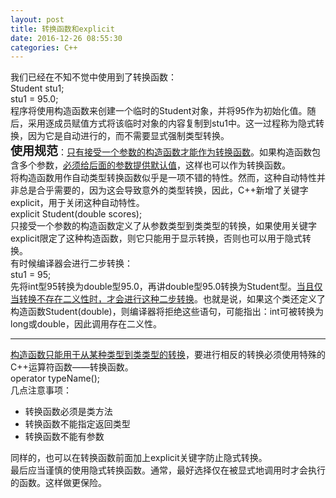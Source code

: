 ```yaml
---
layout: post
title: 转换函数和explicit
date: 2016-12-26 08:55:30
categories: C++
---
```



<span></span>
<div><span>我们已经在不知不觉中使用到了转换函数：</span></div>
<div style="">
<div><span>Student stu1;</span></div>
<div><span>stu1 = 95.0;</span></div>
</div>
<div><span>程序将使用构造函数来创建一个临时的Student对象，并将95作为初始化&#20540;。随后，采用逐成员赋&#20540;方式将该临时对象的内容复制到stu1中。这一过程称为隐式转换，因为它是自动进行的，而不需要显式强制类型转换。</span></div>
<div><span><span style="font-size:19px"><strong>使用规范</strong></span>：<u>只有接受一个参数的构造函数才能作为转换函数</u>。如果构造函数包含多个参数，<u>必须给后面的参数提供默认&#20540;</u>，这样也可以作为转换函数。</span></div>
<div>将构造函数用作自动类型转换函数&#20284;乎是一项不错的特性。然而，这种自动特性并非总是合乎需要的，因为这会导致意外的类型转换，因此，C&#43;&#43;新增了关键字<span style="">explicit，用于关闭这种自动特性</span>。</div>
<div style="">
<div>explicit Student(double scores);</div>
</div>
<div>只接受一个参数的构造函数定义了从参数类型到类类型的转换，如果使用关键字explicit限定了这种构造函数，则它只能用于显示转换，否则也可以用于隐式转换。</div>
<div>有时候编译器会进行二步转换：</div>
<div style="">
<div>stu1 = 95;</div>
</div>
<div>先将int型95转换为double型95.0，再讲double型95.0转换为Student型。<u>当且仅当转换不存在二义性时，才会进行这种二步转换</u>。也就是说，如果这个类还定义了构造函数Student(double)，则编译器将拒绝这些语句，可能指出：int可被转换为long或double，因此调用存在二义性。</div>
<div>
<hr>
</div>
<div><u>构造函数只能用于从某种<span style="">类型</span>到<span style="">类类型</span>的转换</u>，要进行相反的转换必须使用特殊的C&#43;&#43;运算符函数——转换函数。</div>
<div style="">
<div>operator typeName();</div>
</div>
<div>几点注意事项：</div>
<ul>
<li>转换函数必须是类方法</li><li>转换函数不能指定返回类型</li><li>转换函数不能有参数</li></ul>
<div>同样的，也可以在转换函数前面加上explicit关键字防止隐式转换。</div>
<div>最后应当谨慎的使用隐式转换函数。通常，最好选择仅在被显式地调用时才会执行的函数。这样做更保险。</div>
